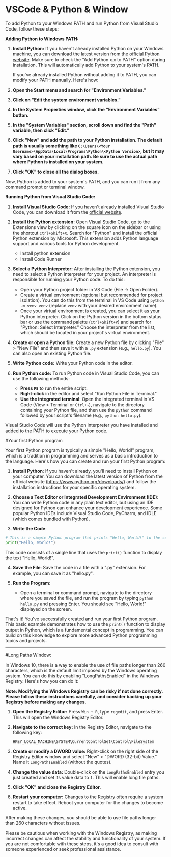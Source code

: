 # VSCode & Python & Window

To add Python to your Windows PATH and run Python from Visual Studio Code, follow these steps:

**Adding Python to Windows PATH:**

1. **Install Python:**
   If you haven't already installed Python on your Windows machine, you can download the latest version from the [official Python website](https://www.python.org/downloads/windows/). Make sure to check the "Add Python x.x to PATH" option during installation. This will automatically add Python to your system's PATH.

   If you've already installed Python without adding it to PATH, you can modify your PATH manually. Here's how:

2. **Open the Start menu and search for "Environment Variables."**
   
3. **Click on "Edit the system environment variables."**

4. **In the System Properties window, click the "Environment Variables" button.**

5. **In the "System Variables" section, scroll down and find the "Path" variable, then click "Edit."**

6. **Click "New" and add the path to your Python installation. The default path is usually something like `C:\Users\<Your Username>\AppData\Local\Programs\Python\<Python Version>`, but it may vary based on your installation path. Be sure to use the actual path where Python is installed on your system.**

7. **Click "OK" to close all the dialog boxes.**

Now, Python is added to your system's PATH, and you can run it from any command prompt or terminal window.

**Running Python from Visual Studio Code:**

1. **Install Visual Studio Code:**
   If you haven't already installed Visual Studio Code, you can download it from the [official website](https://code.visualstudio.com/).

2. **Install the Python extension:**
   Open Visual Studio Code, go to the Extensions view by clicking on the square icon on the sidebar or using the shortcut `Ctrl+Shift+X`. Search for "Python" and install the official Python extension by Microsoft.
   This extension adds Python language support and various tools for Python development.
      - Install python extension
      - Install Code Runner

3. **Select a Python Interpreter:**
   After installing the Python extension, you need to select a Python interpreter for your project. An interpreter is responsible for running your Python code. To do this:
   - Open your Python project folder in VS Code (File -> Open Folder).
   - Create a virtual environment (optional but recommended for project isolation). You can do this from the terminal in VS Code using `python -m venv venv` (replace `venv` with your desired environment name).
   - Once your virtual environment is created, you can select it as your Python interpreter. Click on the Python version in the bottom status bar or use the command palette (`Ctrl+Shift+P`) and search for "Python: Select Interpreter." Choose the interpreter from the list, which should be located in your project's virtual environment.

4. **Create or open a Python file:**
   Create a new Python file by clicking "File" > "New File" and then save it with a `.py` extension (e.g., `hello.py`). You can also open an existing Python file.

5. **Write Python code:**
   Write your Python code in the editor.

6. **Run Python code:**
   To run Python code in Visual Studio Code, you can use the following methods:

   - **Press `F5`** to run the entire script.
   - **Right-click** in the editor and select "Run Python File in Terminal."
   - **Use the integrated terminal**: Open the integrated terminal in VS Code (View > Terminal or `Ctrl+~`), navigate to the directory containing your Python file, and then use the `python` command followed by your script's filename (e.g., `python hello.py`).

Visual Studio Code will use the Python interpreter you have installed and added to the PATH to execute your Python code.

#Your first Python program

Your first Python program is typically a simple "Hello, World!" program, which is a tradition in programming and serves as a basic introduction to the language. Here's how you can create and run your first Python program:

1. **Install Python**: If you haven't already, you'll need to install Python on your computer. You can download the latest version of Python from the official website (https://www.python.org/downloads/) and follow the installation instructions for your specific operating system.

2. **Choose a Text Editor or Integrated Development Environment (IDE)**: You can write Python code in any plain text editor, but using an IDE designed for Python can enhance your development experience. Some popular Python IDEs include Visual Studio Code, PyCharm, and IDLE (which comes bundled with Python).

3. **Write the Code**:

```python
# This is a simple Python program that prints "Hello, World!" to the console.
print("Hello, World!")
```

This code consists of a single line that uses the `print()` function to display the text "Hello, World!".

4. **Save the File**: Save the code in a file with a ".py" extension. For example, you can save it as "hello.py".

5. **Run the Program**:
   
   - Open a terminal or command prompt, navigate to the directory where you saved the file, and run the program by typing `python hello.py` and pressing Enter. You should see "Hello, World!" displayed on the screen.

That's it! You've successfully created and run your first Python program. This basic example demonstrates how to use the `print()` function to display output in Python, which is a fundamental concept in programming. You can build on this knowledge to explore more advanced Python programming topics and projects.

___

#Long Paths Window:

In Windows 10, there is a way to enable the use of file paths longer than 260 characters, which is the default limit imposed by the Windows operating system. You can do this by enabling "LongPathsEnabled" in the Windows Registry. Here's how you can do it:

**Note: Modifying the Windows Registry can be risky if not done correctly. Please follow these instructions carefully, and consider backing up your Registry before making any changes.**

1. **Open the Registry Editor:**
   Press `Win + R`, type `regedit`, and press Enter. This will open the Windows Registry Editor.

2. **Navigate to the correct key:**
   In the Registry Editor, navigate to the following key:

   ```
   HKEY_LOCAL_MACHINE\SYSTEM\CurrentControlSet\Control\FileSystem
   ```

3. **Create or modify a DWORD value:**
   Right-click on the right side of the Registry Editor window and select "New" > "DWORD (32-bit) Value." Name it `LongPathsEnabled` (without the quotes).

4. **Change the value data:**
   Double-click on the `LongPathsEnabled` entry you just created and set its value data to `1`. This will enable long file paths.

5. **Click "OK" and close the Registry Editor.**

6. **Restart your computer:**
   Changes to the Registry often require a system restart to take effect. Reboot your computer for the changes to become active.

After making these changes, you should be able to use file paths longer than 260 characters without issues.

Please be cautious when working with the Windows Registry, as making incorrect changes can affect the stability and functionality of your system. If you are not comfortable with these steps, it's a good idea to consult with someone experienced or seek professional assistance.
